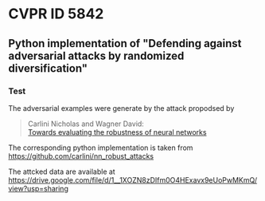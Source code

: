 # CVPR ID 5842 

## Python implementation of "Defending against adversarial attacks by randomized diversification"

### Test

The adversarial examples were generate by the attack propodsed by 
> Carlini Nicholas and Wagner David:  
> [Towards evaluating the robustness of neural networks](https://arxiv.org/pdf/1608.04644.pdf) 

The corresponding python implementation is taken from https://github.com/carlini/nn_robust_attacks

The attcked data are available at https://drive.google.com/file/d/1__1XOZN8zDIfm0O4HExavx9eUoPwMKmQ/view?usp=sharing






